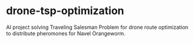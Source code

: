 # drone-tsp-optimization
AI project solving Traveling Salesman Problem for drone route optimization to distribute pheromones for Navel Orangeworm. 
